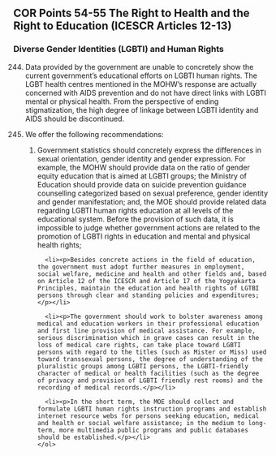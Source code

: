 ## COR Points 54-55 The Right to Health and the Right to Education (ICESCR Articles 12-13)

### Diverse Gender Identities (LGBTI) and Human Rights

<ol start="244">
  <li><p>Data provided by the government are unable to concretely show the current government’s educational efforts on LGBTI human rights. The LGBT health centres mentioned in the MOHW’s response are actually concerned with AIDS prevention and do not have direct links with LGBTI mental or physical health. From the perspective of ending stigmatization, the high degree of linkage between LGBTI identity and AIDS should be discontinued.</p></li>

  <li><p>We offer the following recommendations:</p>
    <ol>
      <li><p>Government statistics should concretely express the differences in sexual orientation, gender identity and gender expression. For example, the MOHW should provide data on the ratio of gender equity education that is aimed at LGBTI groups; the Ministry of Education should provide data on suicide prevention guidance counselling categorized based on sexual preference, gender identity and gender manifestation; and, the MOE should provide related data regarding LGBTI human rights education at all levels of the educational system. Before the provision of such data, it is impossible to judge whether government actions are related to the promotion of LGBTI rights in education and mental and physical health rights;</p></li>

      <li><p>Besides concrete actions in the field of education, the government must adopt further measures in employment, social welfare, medicine and health and other fields and, based on Article 12 of the ICESCR and Article 17 of the Yogyakarta Principles, maintain the education and health rights of LGTBI persons through clear and standing policies and expenditures;</p></li>

      <li><p>The government should work to bolster awareness among medical and education workers in their professional education and first line provision of medical assistance. For example, serious discrimination which in grave cases can result in the loss of medical care rights, can take place toward LGBTI persons with regard to the titles (such as Mister or Miss) used toward transsexual persons, the degree of understanding of the pluralistic groups among LGBTI persons, the LGBTI-friendly character of medical or health facilities (such as the degree of privacy and provision of LGBTI friendly rest rooms) and the recording of medical records.</p></li>

      <li><p>In the short term, the MOE should collect and formulate LGBTI human rights instruction programs and establish internet resource webs for persons seeking education, medical and health or social welfare assistance; in the medium to long-term, more multimedia public programs and public databases should be established.</p></li>
    </ol>
  </li>
</ol>
